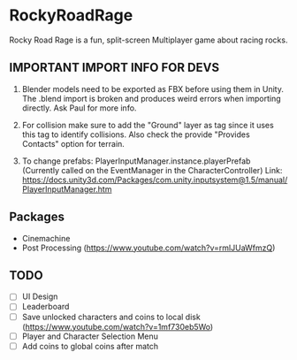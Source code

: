 # RockyRoadRage
Rocky Road Rage is a fun, split-screen Multiplayer game about racing rocks.

## IMPORTANT IMPORT INFO FOR DEVS
1) Blender models need to be exported as FBX before using them in Unity. 
The .blend import is broken and produces weird errors when importing directly. 
Ask Paul for more info.

2) For collision make sure to add the "Ground" layer as tag since it uses this tag to identify collisions.
Also check the provide "Provides Contacts" option for terrain.

3) To change prefabs: PlayerInputManager.instance.playerPrefab (Currently called on the EventManager in the CharacterController) Link: https://docs.unity3d.com/Packages/com.unity.inputsystem@1.5/manual/PlayerInputManager.htm

## Packages
* Cinemachine
* Post Processing (https://www.youtube.com/watch?v=rmlJUaWfmzQ)

## TODO
- [ ] UI Design
- [ ] Leaderboard
- [ ] Save unlocked characters and coins to local disk (https://www.youtube.com/watch?v=1mf730eb5Wo)
- [ ] Player and Character Selection Menu
- [ ] Add coins to global coins after match